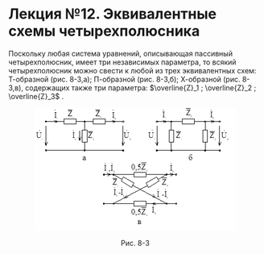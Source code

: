 # Лекция №12. Эквивалентные схемы четырехполюсника  
Поскольку любая система уравнений, описывающая пассивный четырехполюсник, имеет три независимых параметра, то всякий четырехполюсник можно свести к любой из трех эквивалентных схем: Т-образной (рис. 8-3,а); П-образной (рис. 8-3,б); Х-образной (рис. 8-3,в), содержащих также три параметра: $\overline{Z}_1 ; \overline{Z}_2 ; \overline{Z}_3$ .
<p align="center" > <img src="./pic/p1.png"></p>
<p align="center" >Рис. 8-3</p> 
